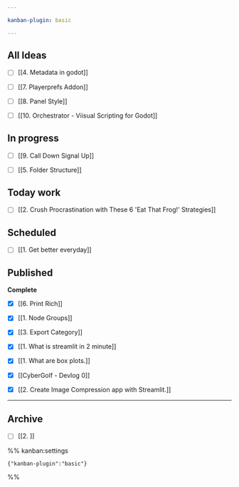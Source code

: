 ```yaml
---

kanban-plugin: basic

---
```


## All Ideas

- [ ] [[4. Metadata in godot]]
- [ ] [[7. Playerprefs Addon]]
- [ ] [[8. Panel Style]]
- [ ] [[10. Orchestrator - Viisual Scripting for Godot]]


## In progress

- [ ] [[9. Call Down Signal Up]]
- [ ] [[5. Folder Structure]]


## Today work

- [ ] [[2. Crush Procrastination with These 6 'Eat That Frog!' Strategies]]


## Scheduled

- [ ] [[1. Get better everyday]]


## Published

**Complete**
- [x] [[6. Print Rich]]
- [x] [[1. Node Groups]]
- [x] [[3. Export Category]]
- [x] [[1. What is streamlit in 2 minute]]
- [x] [[1. What are box plots.]]
- [x] [[CyberGolf - Devlog 0]]
- [x] [[2. Create Image Compression app with Streamlit.]]


***

## Archive

- [ ] [[2. ]]

%% kanban:settings
```
{"kanban-plugin":"basic"}
```
%%